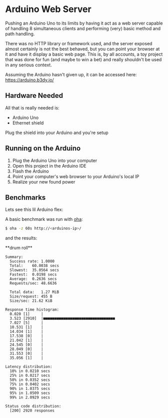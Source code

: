 # Arduino Web Server

Pushing an Arduino Uno to its limits by having it act as a web server capable of handling 8 simultaneous clients and performing (very) basic method and path handling. 

There was no HTTP library or framework used, and the server exposed almost certainly is not the best behaved, but you can point your browser at it and have it display a basic web page. This is, by all accounts, a toy project that was done for fun (and maybe to win a bet) and really shouldn't be used in any serious context.

Assuming the Arduino hasn't given up, it can be accessed here: https://arduino.b3dy.io/

## Hardware Needed

All that is really needed is: 
- Arduino Uno
- Ethernet shield 

Plug the shield into your Arduino and you're setup

## Running on the Arduino

1. Plug the Arduino Uno into your computer
2. Open this project in the Arduino IDE
3. Flash the Arduino
4. Point your computer's web browser to your Arduino's local IP
5. Realize your new found power 

## Benchmarks 

Lets see this lil Arduino flex: 

A basic benchmark was run with [oha](https://github.com/hatoo/oha): 

```bash
$ oha -z 60s http://<arduinos-ip>/
```

and the results: 

\*\*drum roll\*\*

```
Summary:
  Success rate:	1.0000
  Total:	60.0038 secs
  Slowest:	35.0564 secs
  Fastest:	0.0198 secs
  Average:	0.2636 secs
  Requests/sec:	48.6636

  Total data:	1.27 MiB
  Size/request:	455 B
  Size/sec:	21.62 KiB

Response time histogram:
  0.020 [1]     |
  3.523 [2910]  |■■■■■■■■■■■■■■■■■■■■■■■■■■■■■■■■
  7.027 [5]     |
  10.531 [1]    |
  14.034 [1]    |
  17.538 [0]    |
  21.042 [1]    |
  24.545 [0]    |
  28.049 [0]    |
  31.553 [0]    |
  35.056 [1]    |

Latency distribution:
  10% in 0.0210 secs
  25% in 0.0217 secs
  50% in 0.0352 secs
  75% in 0.0402 secs
  90% in 1.0375 secs
  95% in 1.0509 secs
  99% in 2.0929 secs

Status code distribution:
  [200] 2920 responses
```